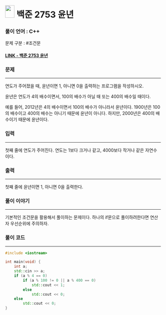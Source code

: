 
# <img src="https://d2gd6pc034wcta.cloudfront.net/tier/1.svg" width="30" height="40"> 백준 2753 윤년


### 풀이 언어 : C++

문제 구분 : #조건문
#### [LINK - 백준 2753 윤년](https://www.acmicpc.net/problem/2753)

### 문제
<hr>


연도가 주어졌을 때, 윤년이면 1, 아니면 0을 출력하는 프로그램을 작성하시오.

윤년은 연도가 4의 배수이면서, 100의 배수가 아닐 때 또는 400의 배수일 때이다.

예를 들어, 2012년은 4의 배수이면서 100의 배수가 아니라서 윤년이다. 1900년은 100의 배수이고 400의 배수는 아니기 때문에 윤년이 아니다. 하지만, 2000년은 400의 배수이기 때문에 윤년이다.


### 입력
<hr>

첫째 줄에 연도가 주어진다. 연도는 1보다 크거나 같고, 4000보다 작거나 같은 자연수이다.
### 출력
<hr>

첫째 줄에 윤년이면 1, 아니면 0을 출력한다.
### 풀이 이야기
<hr>

기본적인 조건문을 활용해서 풀이하는 문제이다. 하나의 if문으로 풀이하려한다면 연산자 우선순위에 주의하자.

### 풀이 코드
<hr>

``` c++
#include <iostream>

int main(void) {
    int a;
    std::cin >> a;
    if (a % 4 == 0)
        if (a % 100 != 0 || a % 400 == 0)
            std::cout << 1;
        else
            std::cout << 0;
    else
        std::cout << 0;
}
```
